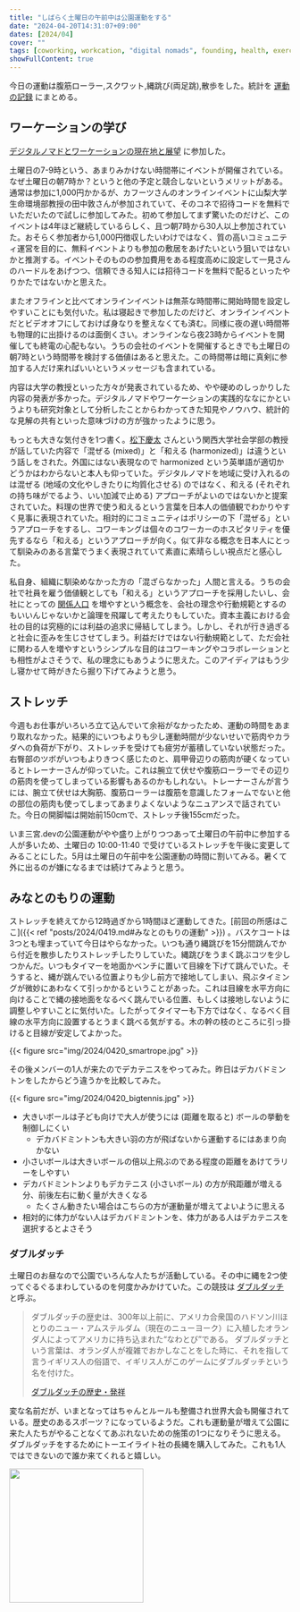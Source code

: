 ```yaml
---
title: "しばらく土曜日の午前中は公園運動をする"
date: "2024-04-20T14:31:07+09:00"
dates: [2024/04]
cover: ""
tags: [coworking, workcation, "digital nomads", founding, health, exercise]
showFullContent: true
---
```


今日の運動は腹筋ローラー,スクワット,縄跳び(両足跳),散歩をした。統計を [運動の記録](https://docs.google.com/spreadsheets/d/1bg85QtM-LciUgey8I79uI7vW2PEwsP6TVdeIRVkACBg/edit?usp=sharing) にまとめる。

## ワーケーションの学び

[デジタルノマドとワーケーションの現在地と展望](https://panq20240420.peatix.com/view) に参加した。

土曜日の7-9時という、あまりみかけない時間帯にイベントが開催されている。なぜ土曜日の朝7時か？というと他の予定と競合しないというメリットがある。通常は参加に1,000円かかるが、カフーツさんのオンラインイベントに山梨大学生命環境部教授の田中敦さんが参加されていて、そのコネで招待コードを無料でいただいたので試しに参加してみた。初めて参加してまず驚いたのだけど、このイベントは4年ほど継続しているらしく、且つ朝7時から30人以上参加されていた。おそらく参加者から1,000円徴収したいわけではなく、質の高いコミュニティ運営を目的に、無料イベントよりも参加の敷居をあげたいという狙いではないかと推測する。イベントそのものの参加費用をある程度高めに設定して一見さんのハードルをあげつつ、信頼できる知人には招待コードを無料で配るといったやりかたではないかと思えた。

またオフラインと比べてオンラインイベントは無茶な時間帯に開始時間を設定しやすいことにも気付いた。私は寝起きで参加したのだけど、オンラインイベントだとビデオオフにしておけば身なりを整えなくても済む。同様に夜の遅い時間帯も物理的に出掛けるのは面倒くさい。オンラインなら夜23時からイベントを開催しても終電の心配もない。うちの会社のイベントを開催するときでも土曜日の朝7時という時間帯を検討する価値はあると思えた。この時間帯は暗に真剣に参加する人だけ来ればいいというメッセージも含まれている。

内容は大学の教授といった方々が発表されているため、やや硬めのしっかりした内容の発表が多かった。デジタルノマドやワーケーションの実践的ななにかというよりも研究対象として分析したことからわかってきた知見やノウハウ、統計的な見解の共有といった意味づけの方が強かったように思う。

もっとも大きな気付きを1つ書く。[松下慶太](https://note.com/matsulab) さんという関西大学社会学部の教授が話していた内容で「混ぜる (mixed)」と「和える (harmonized)」は違うという話しをされた。外国にはない表現なので harmonized という英単語が適切かどうかはわからないと本人も仰っていた。デジタルノマドを地域に受け入れるのは混ぜる (地域の文化やしきたりに均質化させる) のではなく、和える (それぞれの持ち味がでるよう、いい加減で止める) アプローチがよいのではないかと提案されていた。料理の世界で使う和えるという言葉を日本人の価値観でわかりやすく見事に表現されていた。相対的にコミュニティはポリシーの下「混ぜる」というアプローチをするし、コワーキングは個々のコワーカーのホスピタリティを優先するなら「和える」というアプローチが向く。似て非なる概念を日本人にとって馴染みのある言葉でうまく表現されていて素直に素晴らしい視点だと感心した。

私自身、組織に馴染めなかった方の「混ざらなかった」人間と言える。うちの会社で社員を雇う価値観としても「和える」というアプローチを採用したいし、会社にとっての [関係人口](https://www.soumu.go.jp/kankeijinkou/about/index.html) を増やすという概念を、会社の理念や行動規範とするのもいいんじゃないかと論理を飛躍して考えたりもしていた。資本主義における会社の目的は究極的には利益の追求に帰結してしまう。しかし、それが行き過ぎると社会に歪みを生じさせてしまう。利益だけではない行動規範として、ただ会社に関わる人を増やすというシンプルな目的はコワーキングやコラボレーションとも相性がよさそうで、私の理念にもあうように思えた。このアイディアはもう少し寝かせて時がきたら掘り下げてみようと思う。

## ストレッチ

今週もお仕事がいろいろ立て込んでいて余裕がなかったため、運動の時間をあまり取れなかった。結果的にいつもよりも少し運動時間が少ないせいで筋肉やカラダへの負荷が下がり、ストレッチを受けても疲労が蓄積していない状態だった。右臀部のツボがいつもよりきつく感じたのと、肩甲骨辺りの筋肉が硬くなっているとトレーナーさんが仰っていた。これは腕立て伏せや腹筋ローラーでその辺りの筋肉を使ってしまっている影響もあるのかもしれない。トレーナーさんが言うには、腕立て伏せは大胸筋、腹筋ローラーは腹筋を意識したフォームでないと他の部位の筋肉も使ってしまってあまりよくないようなニュアンスで話されていた。今日の開脚幅は開始前150cmで、ストレッチ後155cmだった。

いま三宮.devの公園運動がやや盛り上がりつつあって土曜日の午前中に参加する人が多いため、土曜日の 10:00-11:40 で受けているストレッチを午後に変更してみることにした。5月は土曜日の午前中を公園運動の時間に割いてみる。暑くて外に出るのが嫌になるまでは続けてみようと思う。

## みなとのもりの運動

ストレッチを終えてから12時過ぎから1時間ほど運動してきた。[前回の所感はここ]({{< ref "posts/2024/0419.md#みなとのもりの運動" >}}) 。バスケコートは3つとも埋まっていて今日はやらなかった。いつも通り縄跳びを15分間跳んでから付近を散歩したりストレッチしたりしていた。縄跳びをうまく跳ぶコツを少しつかんだ。いつもタイマーを地面かベンチに置いて目線を下げて跳んでいた。そうすると、縄が跳んでいる位置よりも少し前方で接地してしまい、飛ぶタイミングが微妙にあわなくて引っかかるということがあった。これは目線を水平方向に向けることで縄の接地面をなるべく跳んでいる位置、もしくは接地しないように調整しやすいことに気付いた。したがってタイマーも下方ではなく、なるべく目線の水平方向に設置するとうまく跳べる気がする。木の幹の枝のところに引っ掛けると目線が安定してよかった。

{{< figure src="img/2024/0420_smartrope.jpg" >}}

その後メンバーの1人が来たのでデカテニスをやってみた。昨日はデカバドミントンをしたからどう違うかを比較してみた。

{{< figure src="img/2024/0420_bigtennis.jpg" >}}

* 大きいボールは子ども向けで大人が使うには (距離を取ると) ボールの挙動を制御しにくい
  * デカバドミントンも大きい羽の方が飛ばないから運動するにはあまり向かない
* 小さいボールは大きいボールの倍以上飛ぶのである程度の距離をあけてラリーをしやすい
* デカバドミントンよりもデカテニス (小さいボール) の方が飛距離が増える分、前後左右に動く量が大きくなる
  * たくさん動きたい場合はこちらの方が運動量が増えてよいように思える
* 相対的に体力がない人はデカバドミントンを、体力がある人はデカテニスを選択するとよさそう

### ダブルダッチ

土曜日のお昼なので公園でいろんな人たちが活動している。その中に縄を2つ使ってぐるぐるまわしているのを何度かみかけていた。この競技は [ダブルダッチ](https://ja.wikipedia.org/wiki/%E3%83%80%E3%83%96%E3%83%AB%E3%83%80%E3%83%83%E3%83%81) と呼ぶ。

> ダブルダッチの歴史は、300年以上前に、アメリカ合衆国のハドソン川ほとりのニュー・アムステルダム（現在のニューヨーク）に入植したオランダ人によってアメリカに持ち込まれた“なわとび”である。 ダブルダッチという言葉は、オランダ人が複雑でおかしなことをした時に、それを指して言うイギリス人の俗語で、イギリス人がこのゲームにダブルダッチという名を付けた。
> 
> [ダブルダッチの歴史・発祥](https://www.ssf.or.jp/knowledge/dictionary/doubledutch.html)

変な名前だが、いまとなってはちゃんとルールも整備され世界大会も開催されている。歴史のあるスポーツ？になっているようだ。これも運動量が増えて公園に来た人たちがやることなくてあぶれないための施策の1つになりそうに思える。ダブルダッチをするためにトーエイライト社の長縄を購入してみた。これも1人ではできないので誰か来てくれると嬉しい。

<a href="https://amzn.to/3UrtmJ5" target="_blank"><img src="https://m.media-amazon.com/images/I/81InYAc1VXS._AC_SX679_.jpg" width="240" /></a>
